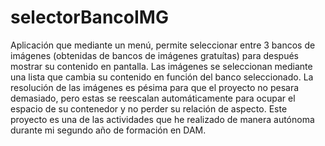 # selectorBancoIMG
Aplicación que mediante un menú, permite seleccionar entre 3 bancos de imágenes (obtenidas de bancos de imágenes gratuítas) para después mostrar su contenido en pantalla. Las imágenes se seleccionan mediante una lista que cambia su contenido en función del banco seleccionado. La resolución de las imágenes es pésima para que el proyecto no pesara demasiado, pero estas se reescalan automáticamente para ocupar el espacio de su contenedor y no perder su relación de aspecto. Este proyecto es una de las actividades que he realizado de manera autónoma durante mi segundo año de formación en DAM.
